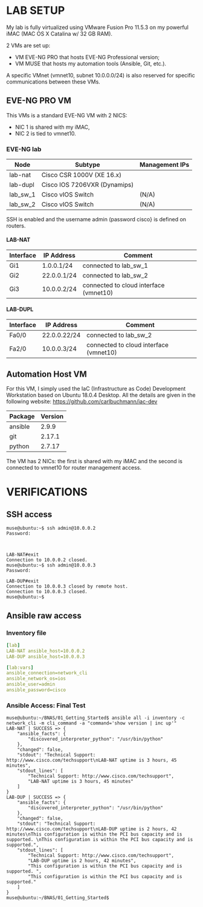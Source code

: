 # LAB SETUP
My lab is fully virtualized using VMware Fusion Pro 11.5.3 on my powerful iMAC (MAC OS X Catalina w/ 32 GB RAM).

2 VMs are set up:
- VM EVE-NG PRO that hosts EVE-NG Professional version;
- VM MUSE that hosts my automation tools (Ansible, Git, etc.).

A specific VMnet (vmnet10, subnet 10.0.0.0/24) is also reserved for specific communications between these VMs.

## EVE-NG PRO VM
This VMs is a standard EVE-NG VM with 2 NICS:
- NIC 1 is shared with my iMAC,
- NIC 2 is tied to vmnet10.

### EVE-NG lab
| Node | Subtype | Management IPs |
| --- | --- | --- |
| lab-nat | Cisco CSR 1000V (XE 16.x) |
| lab-dupl | Cisco IOS 7206VXR (Dynamips) |
| lab_sw_1 | Cisco vIOS Switch | (N/A) |
| lab_sw_2 | Cisco vIOS Switch | (N/A) |

SSH is enabled and the username admin (password cisco} is defined on routers.


#### LAB-NAT 
| Interface | IP Address | Comment |
| --- | --- | --- |
| Gi1 | 1.0.0.1/24 | connected to lab_sw_1
| Gi2 | 22.0.0.1/24 | connected to lab_sw_2
| Gi3 | 10.0.0.2/24 | connected to cloud interface (vmnet10)

#### LAB-DUPL
| Interface | IP Address | Comment |
| --- | --- | --- |
| Fa0/0 | 22.0.0.22/24 | connected to lab_sw_2 |
| Fa2/0 | 10.0.0.3/24 | connected to cloud interface (vmnet10) |


## Automation Host VM
For this VM, I simply used the IaC (Infrastructure as Code) Development Workstation based on Ubuntu 18.0.4 Desktop.
All the details are given in the following website: https://github.com/carlbuchmann/iac-dev 

| Package | Version |
| --- | --- |
| ansible | 2.9.9 |
| git | 2.17.1 |
| python | 2.7.17 |

The VM has 2 NICs: the first is shared with my iMAC and the second is connected to vmnet10 for router management access.

# VERIFICATIONS

## SSH access
```console
muse@ubuntu:~$ ssh admin@10.0.0.2
Password: 



LAB-NAT#exit
Connection to 10.0.0.2 closed.
muse@ubuntu:~$ ssh admin@10.0.0.3
Password: 

LAB-DUP#exit
Connection to 10.0.0.3 closed by remote host.
Connection to 10.0.0.3 closed.
muse@ubuntu:~$ 
```


## Ansible raw access

### Inventory file
```yml
[lab]
LAB-NAT ansible_host=10.0.0.2
LAB-DUP ansible_host=10.0.0.3

[lab:vars]
ansible_connection=network_cli
ansible_network_os=ios
ansible_user=admin
ansible_password=cisco
```

### Ansible Access: Final Test
```console
muse@ubuntu:~/BNAS/01_Getting_Started$ ansible all -i inventory -c network_cli -m cli_command -a "command='show version | inc up'"
LAB-NAT | SUCCESS => {
    "ansible_facts": {
        "discovered_interpreter_python": "/usr/bin/python"
    }, 
    "changed": false, 
    "stdout": "Technical Support: http://www.cisco.com/techsupport\nLAB-NAT uptime is 3 hours, 45 minutes", 
    "stdout_lines": [
        "Technical Support: http://www.cisco.com/techsupport", 
        "LAB-NAT uptime is 3 hours, 45 minutes"
    ]
}
LAB-DUP | SUCCESS => {
    "ansible_facts": {
        "discovered_interpreter_python": "/usr/bin/python"
    }, 
    "changed": false, 
    "stdout": "Technical Support: http://www.cisco.com/techsupport\nLAB-DUP uptime is 2 hours, 42 minutes\nThis configuration is within the PCI bus capacity and is supported. \nThis configuration is within the PCI bus capacity and is supported.", 
    "stdout_lines": [
        "Technical Support: http://www.cisco.com/techsupport", 
        "LAB-DUP uptime is 2 hours, 42 minutes", 
        "This configuration is within the PCI bus capacity and is supported. ", 
        "This configuration is within the PCI bus capacity and is supported."
    ]
}
muse@ubuntu:~/BNAS/01_Getting_Started$ 
```